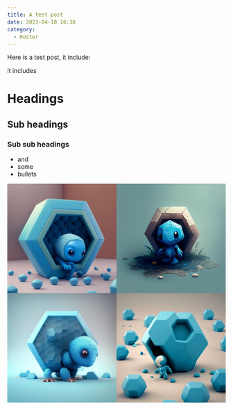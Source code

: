 ```yaml
---
title: A test post
date: 2023-04-18 16:38
category:
  - Roster
---
```

Here is a test post, it include:

it includes

# Headings

## Sub headings

### Sub sub headings

* and
* some 
* bullets

![](/assets/images/uploads/midjourney-litte-lost-blue-hexagon.jpg)